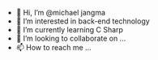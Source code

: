 - 👋 Hi, I’m @michael jangma
- 👀 I’m interested in back-end technology 
- 🌱 I’m currently learning C Sharp 
- 💞️ I’m looking to collaborate on ...
- 📫 How to reach me ...

<!---
michaeljangmarel/michaeljangmarel is a ✨ special ✨ repository because its `README.md` (this file) appears on your GitHub profile.
You can click the Preview link to take a look at your changes.
--->
